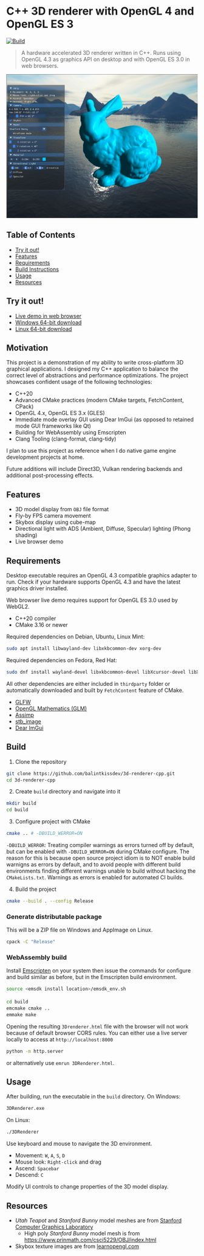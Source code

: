# C++ 3D renderer with OpenGL 4 and OpenGL ES 3

[![Build](https://github.com/balintkissdev/3d-renderer-cpp/actions/workflows/main.yml/badge.svg)](https://github.com/balintkissdev/3d-renderer-cpp/actions/workflows/main.yml)

> A hardware accelerated 3D renderer written in C++. Runs using OpenGL 4.3 as
graphics API on desktop and with OpenGL ES 3.0 in web browsers.

![Demo](doc/img/demo.png)

## Table of Contents

- [Try it out!](#try-it-out)
- [Features](#features)
- [Requirements](#requirements)
- [Build Instructions](#build-instructions)
- [Usage](#usage)
- [Resources](#resources)

## Try it out!

- [Live demo in web browser](https://www.balintkissdev.com/3d-renderer-cpp)
- [Windows 64-bit download](https://github.com/balintkissdev/3d-renderer-cpp/releases/download/0.0.1/3DRenderer-0.0.1-win64.zip)
- [Linux 64-bit download](https://github.com/balintkissdev/3d-renderer-cpp/releases/download/0.0.1/3DRenderer-0.0.1-linux-x86_64.AppImage)

## Motivation

This project is a demonstration of my ability to write cross-platform 3D
graphical applications. I designed my C++ application to balance the correct
level of abstractions and performance optimizations. The project showcases
confident usage of the following technologies:

- C++20
- Advanced CMake practices (modern CMake targets, FetchContent, CPack)
- OpenGL 4.x, OpenGL ES 3.x (GLES)
- Immediate mode overlay GUI using Dear ImGui (as opposed to retained mode GUI frameworks like Qt)
- Building for WebAssembly using Emscripten
- Clang Tooling (clang-format, clang-tidy)

I plan to use this project as reference when I do native game engine development projects at home.

Future additions will include Direct3D, Vulkan rendering backends and additional post-processing effects.

## Features

- 3D model display from `OBJ` file format
- Fly-by FPS camera movement
- Skybox display using cube-map
- Directional light with ADS (Ambient, Diffuse, Specular) lighting (Phong shading)
- Live browser demo

## Requirements

Desktop executable requires an OpenGL 4.3 compatible graphics adapter to run.
Check if your hardware supports OpenGL 4.3 and have the latest graphics driver
installed.

Web browser live demo requires support for OpenGL ES 3.0 used by WebGL2.

- C++20 compiler
- CMake 3.16 or newer

Required dependencies on Debian, Ubuntu, Linux Mint:

```sh
sudo apt install libwayland-dev libxkbcommon-dev xorg-dev
```

Required dependencies on Fedora, Red Hat:

```sh
sudo dnf install wayland-devel libxkbcommon-devel libXcursor-devel libXi-devel libXinerama-devel libXrandr-devel
```

All other dependencies are either included in `thirdparty` folder or automatically downloaded and built by `FetchContent` feature of CMake.

- [GLFW](glfw.org)
- [OpenGL Mathematics (GLM)](https://github.com/g-truc/glm)
- [Assimp](https://assimp.org/)
- [stb_image](https://github.com/nothings/stb/blob/master/stb_image.h)
- [Dear ImGui](https://github.com/ocornut/imgui)

## Build

1. Clone the repository

```sh
git clone https://github.com/balintkissdev/3d-renderer-cpp.git
cd 3d-renderer-cpp
```

2. Create `build` directory and navigate into it

```sh
mkdir build
cd build
```

3. Configure project with CMake

```sh
cmake .. # -DBUILD_WERROR=ON
```

`-DBUILD_WERROR`: Treating compiler warnings as errors turned off by default,
but can be enabled with `-DBUILD_WERROR=ON` during CMake configure. The reason
for this is because open source project idiom is to NOT enable build warnigns
as errors by default, and to avoid people with different build environments
finding different warnings unable to build without hacking the
`CMakeLists.txt`. Warnings as errors is enabled for automated CI builds.

4. Build the project

```sh
cmake --build . --config Release
```

### Generate distributable package

This will be a ZIP file on Windows and AppImage on Linux.

```sh
cpack -C "Release"
```

### WebAssembly build

Install
[Emscripten](https://emscripten.org/docs/getting_started/downloads.html) on
your system then issue the commands for configure and build similar as before,
but in the Emscripten build environment.

```sh
source <emsdk install location>/emsdk_env.sh

cd build
emcmake cmake ..
emmake make
```

Opening the resulting `3Drenderer.html` file with the browser will not work because of
default browser CORS rules. You can either use a live server locally to access
at `http://localhost:8000`

```sh
python -m http.server
```

or alternatively use `emrun 3DRenderer.html`.

## Usage

After building, run the executable in the `build` directory. On Windows:

```cmd
3DRenderer.exe
```

On Linux:

```cmd
./3DRenderer
```

Use keyboard and mouse to navigate the 3D environment.

- Movement: `W`, `A`, `S`, `D`
- Mouse look: `Right-click` and drag
- Ascend: `Spacebar`
- Descend: `C`

Modify UI controls to change properties of the 3D model display.

## Resources

- *Utah Teapot* and *Stanford Bunny* model meshes are from [Stanford Computer Graphics Laboratory](https://graphics.stanford.edu/)
    - High poly *Stanford Bunny* model mesh is from https://www.prinmath.com/csci5229/OBJ/index.html
- Skybox texture images are from [learnopengl.com](https://learnopengl.com/Advanced-OpenGL/Cubemaps)
